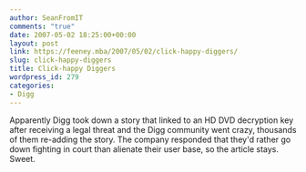 ```yaml
---
author: SeanFromIT
comments: "true"
date: 2007-05-02 18:25:00+00:00
layout: post
link: https://feeney.mba/2007/05/02/click-happy-diggers/
slug: click-happy-diggers
title: Click-happy Diggers
wordpress_id: 279
categories:
- Digg
---
```


Apparently Digg took down a story that linked to an HD DVD decryption key after receiving a legal threat and the Digg community went crazy, thousands of them re-adding the story. The company responded that they'd rather go down fighting in court than alienate their user base, so the article stays. Sweet.
